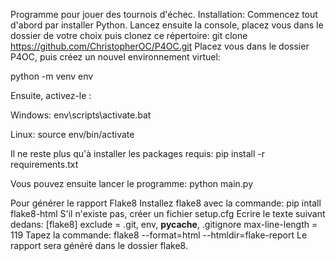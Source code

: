 Programme pour jouer des tournois d'échec.
Installation:
Commencez tout d'abord par installer Python. Lancez ensuite la console, placez vous dans le dossier de votre choix puis clonez ce répertoire:
git clone https://github.com/ChristopherOC/P4OC.git
Placez vous dans le dossier P4OC, puis créez un nouvel environnement virtuel:

python -m venv env

Ensuite, activez-le :

Windows:
env\scripts\activate.bat

Linux:
source env/bin/activate

Il ne reste plus qu'à installer les packages requis:
pip install -r requirements.txt

Vous pouvez ensuite lancer le programme:
python main.py

Pour générer le rapport Flake8
Installez flake8 avec la commande:
pip intall flake8-html
S'il n'existe pas, créer un fichier setup.cfg
Ecrire le texte suivant dedans:
[flake8]
exclude = .git, env, __pycache__, .gitignore
max-line-length = 119
Tapez la commande:
flake8 --format=html --htmldir=flake-report
Le rapport sera généré dans le dossier flake8.
